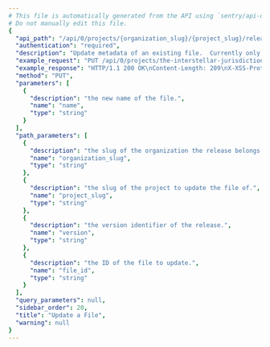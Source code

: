 ```yaml
---
# This file is automatically generated from the API using `sentry/api-docs/generator.py.`
# Do not manually edit this file.
{
  "api_path": "/api/0/projects/{organization_slug}/{project_slug}/releases/{version}/files/{file_id}/", 
  "authentication": "required", 
  "description": "Update metadata of an existing file.  Currently only the name of\nthe file can be changed.", 
  "example_request": "PUT /api/0/projects/the-interstellar-jurisdiction/pump-station/releases/284bca5a5bb4a5d8b2541892cc492af84e7fb8c4/files/4/ HTTP/1.1\nHost: sentry.io\nAuthorization: Bearer <token>\nContent-Type: application/json\n\n{\n  \"name\": \"/demo/goodbye.txt\"\n}", 
  "example_response": "HTTP/1.1 200 OK\nContent-Length: 209\nX-XSS-Protection: 1; mode=block\nX-Content-Type-Options: nosniff\nContent-Language: en\nAccess-Control-Expose-Headers: X-Sentry-Error, Retry-After\nVary: Accept-Language, Cookie\nAccess-Control-Allow-Methods: GET, PUT, DELETE, HEAD, OPTIONS\nAllow: GET, PUT, DELETE, HEAD, OPTIONS\nAccess-Control-Allow-Origin: *\nAccess-Control-Allow-Headers: X-Sentry-Auth, X-Requested-With, Origin, Accept, Content-Type, Authentication, Authorization\nContent-Type: application/json\nX-Frame-Options: deny\n\n{\n  \"dateCreated\": \"2020-03-10T05:58:17.827059Z\", \n  \"dist\": null, \n  \"headers\": {\n    \"Content-Type\": \"text/plain; encoding=utf-8\"\n  }, \n  \"id\": \"4\", \n  \"name\": \"/demo/goodbye.txt\", \n  \"sha1\": \"94d6b21e962a9fc65889617ec1f17a1e2fe11b65\", \n  \"size\": 15\n}", 
  "method": "PUT", 
  "parameters": [
    {
      "description": "the new name of the file.", 
      "name": "name", 
      "type": "string"
    }
  ], 
  "path_parameters": [
    {
      "description": "the slug of the organization the release belongs to.", 
      "name": "organization_slug", 
      "type": "string"
    }, 
    {
      "description": "the slug of the project to update the file of.", 
      "name": "project_slug", 
      "type": "string"
    }, 
    {
      "description": "the version identifier of the release.", 
      "name": "version", 
      "type": "string"
    }, 
    {
      "description": "the ID of the file to update.", 
      "name": "file_id", 
      "type": "string"
    }
  ], 
  "query_parameters": null, 
  "sidebar_order": 20, 
  "title": "Update a File", 
  "warning": null
}
---
```

